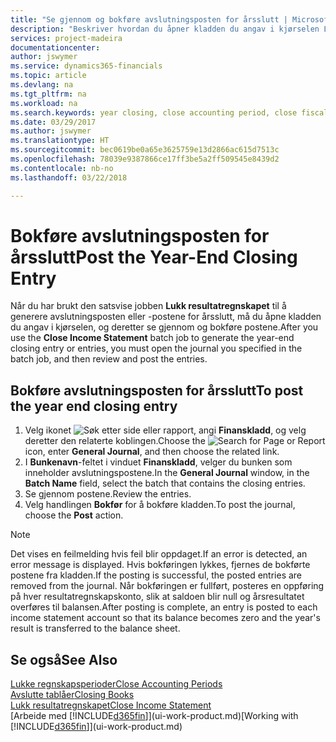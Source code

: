 ```yaml
---
title: "Se gjennom og bokføre avslutningsposten for årsslutt | Microsoft-dokumentasjon"
description: "Beskriver hvordan du åpner kladden du angav i kjørselen Lukk resultatregnskapet, og deretter ser gjennom og bokfører avslutningsposten for årsslutt."
services: project-madeira
documentationcenter: 
author: jswymer
ms.service: dynamics365-financials
ms.topic: article
ms.devlang: na
ms.tgt_pltfrm: na
ms.workload: na
ms.search.keywords: year closing, close accounting period, close fiscal year, bank account detailed trial balance
ms.date: 03/29/2017
ms.author: jswymer
ms.translationtype: HT
ms.sourcegitcommit: bec0619be0a65e3625759e13d2866ac615d7513c
ms.openlocfilehash: 78039e9387866ce17ff3be5a2ff509545e8439d2
ms.contentlocale: nb-no
ms.lasthandoff: 03/22/2018

---
```

# <a name="post-the-year-end-closing-entry"></a><span data-ttu-id="410a2-103">Bokføre avslutningsposten for årsslutt</span><span class="sxs-lookup"><span data-stu-id="410a2-103">Post the Year-End Closing Entry</span></span>
<span data-ttu-id="410a2-104">Når du har brukt den satsvise jobben **Lukk resultatregnskapet** til å generere avslutningsposten eller -postene for årsslutt, må du åpne kladden du angav i kjørselen, og deretter se gjennom og bokføre postene.</span><span class="sxs-lookup"><span data-stu-id="410a2-104">After you use the **Close Income Statement** batch job to generate the year-end closing entry or entries, you must open the journal you specified in the batch job, and then review and post the entries.</span></span>

## <a name="to-post-the-year-end-closing-entry"></a><span data-ttu-id="410a2-105">Bokføre avslutningsposten for årsslutt</span><span class="sxs-lookup"><span data-stu-id="410a2-105">To post the year end closing entry</span></span>
1. <span data-ttu-id="410a2-106">Velg ikonet ![Søk etter side eller rapport](media/ui-search/search_small.png "Søk etter side eller rapport"), angi **Finanskladd**, og velg deretter den relaterte koblingen.</span><span class="sxs-lookup"><span data-stu-id="410a2-106">Choose the ![Search for Page or Report](media/ui-search/search_small.png "Search for Page or Report icon") icon, enter **General Journal**, and then choose the related link.</span></span>
2. <span data-ttu-id="410a2-107">I **Bunkenavn**-feltet i vinduet **Finanskladd**, velger du bunken som inneholder avslutningspostene.</span><span class="sxs-lookup"><span data-stu-id="410a2-107">In the **General Journal** window, in the **Batch Name** field, select the batch that contains the closing entries.</span></span>
3. <span data-ttu-id="410a2-108">Se gjennom postene.</span><span class="sxs-lookup"><span data-stu-id="410a2-108">Review the entries.</span></span>
4. <span data-ttu-id="410a2-109">Velg handlingen **Bokfør** for å bokføre kladden.</span><span class="sxs-lookup"><span data-stu-id="410a2-109">To post the journal, choose the **Post** action.</span></span>

> [!NOTE]  
>   <span data-ttu-id="410a2-110">Det vises en feilmelding hvis feil blir oppdaget.</span><span class="sxs-lookup"><span data-stu-id="410a2-110">If an error is detected, an error message is displayed.</span></span> <span data-ttu-id="410a2-111">Hvis bokføringen lykkes, fjernes de bokførte postene fra kladden.</span><span class="sxs-lookup"><span data-stu-id="410a2-111">If the posting is successful, the posted entries are removed from the journal.</span></span> <span data-ttu-id="410a2-112">Når bokføringen er fullført, posteres en oppføring på hver resultatregnskapskonto, slik at saldoen blir null og årsresultatet overføres til balansen.</span><span class="sxs-lookup"><span data-stu-id="410a2-112">After posting is complete, an entry is posted to each income statement account so that its balance becomes zero and the year's result is transferred to the balance sheet.</span></span>

## <a name="see-also"></a><span data-ttu-id="410a2-113">Se også</span><span class="sxs-lookup"><span data-stu-id="410a2-113">See Also</span></span>
[<span data-ttu-id="410a2-114">Lukke regnskapsperioder</span><span class="sxs-lookup"><span data-stu-id="410a2-114">Close Accounting Periods</span></span>](year-close-account-periods.md)  
[<span data-ttu-id="410a2-115">Avslutte tablåer</span><span class="sxs-lookup"><span data-stu-id="410a2-115">Closing Books</span></span>](year-close-books.md)  
[<span data-ttu-id="410a2-116">Lukk resultatregnskapet</span><span class="sxs-lookup"><span data-stu-id="410a2-116">Close Income Statement</span></span>](year-close-income-statement.md)  
<span data-ttu-id="410a2-117">[Arbeide med [!INCLUDE[d365fin](includes/d365fin_md.md)]](ui-work-product.md)</span><span class="sxs-lookup"><span data-stu-id="410a2-117">[Working with [!INCLUDE[d365fin](includes/d365fin_md.md)]](ui-work-product.md)</span></span>

